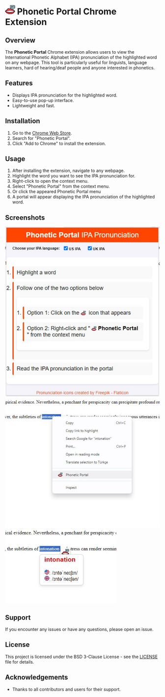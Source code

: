 # ![](./img/vocIPA_32.png) Phonetic Portal Chrome Extension

## Overview
The **Phonetic Portal** Chrome extension allows users to view the International Phonetic Alphabet (IPA) pronunciation of the highlighted word on any webpage. This tool is particularly useful for linguists, language learners, hard of hearing/deaf people and anyone interested in phonetics.

## Features
- Displays IPA pronunciation for the highlighted word.
- Easy-to-use pop-up interface.
- Lightweight and fast.

## Installation
1. Go to the [Chrome Web Store](https://chrome.google.com/webstore).
2. Search for "Phonetic Portal".
3. Click "Add to Chrome" to install the extension.

## Usage
1. After installing the extension, navigate to any webpage.
2. Highlight the word you want to see the IPA pronunciation for.
3. Right-click to open the context menu.
4. Select "Phonetic Portal" from the context menu.
5. Or click the appeared Phonetic Portal menu
5. A portal will appear displaying the IPA pronunciation of the highlighted word.

## Screenshots
![Screenshot 1](./img/ss-1.JPG)
![Screenshot 2](./img/ss-2.JPG)
![Screenshot 3](./img/ss-3.JPG)

## Support
If you encounter any issues or have any questions, please open an issue.

## License
This project is licensed under the BSD 3-Clause License - see the [LICENSE](LICENSE) file for details.

## Acknowledgements
- Thanks to all contributors and users for their support.
